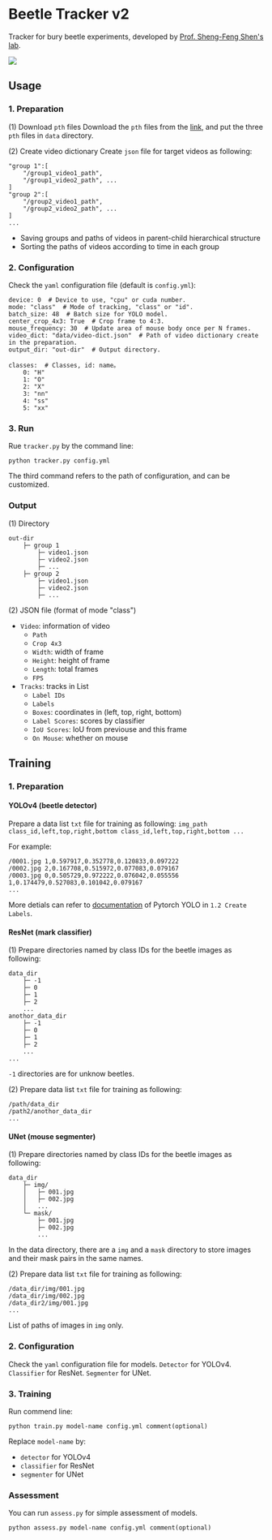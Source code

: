 # Beetle Tracker v2
Tracker for bury beetle experiments, developed by [Prof. Sheng-Feng Shen's lab](https://brcasesslab.wordpress.com/?fbclid=IwAR1rVhSXoyqQX1BemOx3E894xfAkQ4PDnang-AHWtWuX_iADrF81pH-uwIU). 

![](https://github.com/panghanwu/burying-beetle-tracker-v2/blob/main/materials/demo.gif?raw=true)

## Usage
### 1. Preparation
(1) Download `pth` files
Download the `pth` files from the [link](https://drive.google.com/drive/folders/1QmGPgLXu0AcuZL2yG_U1ljU8w8BZiPIq?usp=sharing), and put the three `pth` files in `data` directory.

(2) Create video dictionary
Create `json` file for target videos as following:

```
"group 1":[
    "/group1_video1_path",
    "/group1_video2_path", ...
]
"group 2":[
    "/group2_video1_path",
    "/group2_video2_path", ...
]
...
```
- Saving groups and paths of videos in parent-child hierarchical structure
- Sorting the paths of videos according to time in each group

### 2. Configuration
Check the `yaml` configuration file (default is `config.yml`):

```
device: 0  # Device to use, "cpu" or cuda number.
mode: "class"  # Mode of tracking, "class" or "id".
batch_size: 48  # Batch size for YOLO model.
center_crop_4x3: True  # Crop frame to 4:3.
mouse_frequency: 30  # Update area of mouse body once per N frames.
video_dict: "data/video-dict.json"  # Path of video dictionary create in the preparation.
output_dir: "out-dir"  # Output directory.

classes:  # Classes, id: name。
    0: "H"
    1: "O"
    2: "X"
    3: "nn"
    4: "ss"
    5: "xx"
```

### 3. Run
Rue `tracker.py` by the command line:

```
python tracker.py config.yml
```
The third command refers to the path of configuration, and can be customized.

### Output

(1) Directory
```
out-dir
    ├─ group 1
        ├─ video1.json
        ├─ video2.json
        ├─ ...
    ├─ group 2
        ├─ video1.json
        ├─ video2.json
        ├─ ...
```

(2) JSON file (format of mode "class")
- `Video`: information of video
  - `Path`
  - `Crop 4x3`
  - `Width`: width of frame
  - `Height`: height of frame
  - `Length`: total frames
  - `FPS` 
- `Tracks`: tracks in List
  - `Label IDs`
  - `Labels`
  - `Boxes`: coordinates in (left, top, right, bottom)
  - `Label Scores`: scores by classifier
  - `IoU Scores`: IoU from previouse and this frame
  - `On Mouse`: whether on mouse

## Training
### 1. Preparation
#### YOLOv4 (beetle detector)
Prepare a data list `txt` file for training as following:
`img_path class_id,left,top,right,bottom class_id,left,top,right,bottom ...`

For example:
```
/0001.jpg 1,0.597917,0.352778,0.120833,0.097222
/0002.jpg 2,0.167708,0.515972,0.077083,0.079167
/0003.jpg 0,0.505729,0.972222,0.076042,0.055556 1,0.174479,0.527083,0.101042,0.079167
...
```

More detials can refer to [documentation](https://github.com/ultralytics/yolov5/wiki/Train-Custom-Data) of Pytorch YOLO in `1.2 Create Labels`.

#### ResNet (mark classifier)
(1) Prepare directories named by class IDs for the beetle images as following:
```
data_dir
    ├─ -1
    ├─ 0
    ├─ 1
    ├─ 2
    ...
anothor_data_dir
    ├─ -1
    ├─ 0
    ├─ 1
    ├─ 2
    ...
...
```
`-1` directories are for unknow beetles.

(2) Prepare data list `txt` file for training as following:
```
/path/data_dir
/path2/anothor_data_dir
...
```

#### UNet (mouse segmenter)
(1) Prepare directories named by class IDs for the beetle images as following:
```
data_dir
    ├─ img/
    │   ├─ 001.jpg
    │   ├─ 002.jpg
    │   ...
    └─ mask/
        ├─ 001.jpg
        ├─ 002.jpg
        ...
```
In the data directory, there are a `img` and a `mask` directory to store images and their mask pairs in the same names.

(2) Prepare data list `txt` file for training as following:
```
/data_dir/img/001.jpg
/data_dir/img/002.jpg
/data_dir2/img/001.jpg
...
```
List of paths of images in `img` only.

### 2. Configuration
Check the `yaml` configuration file for models.
`Detector` for YOLOv4.
`Classifier` for ResNet.
`Segmenter` for UNet.

### 3. Training
Run commend line:
```
python train.py model-name config.yml comment(optional)
```

Replace `model-name` by:
  - `detector` for YOLOv4
  - `classifier` for ResNet
  - `segmenter` for UNet

### Assessment
You can run `assess.py` for simple assessment of models.

```
python assess.py model-name config.yml comment(optional)
```
